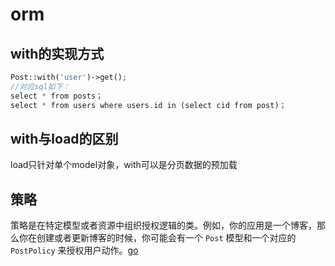 # orm

## with的实现方式

```php
Post::with('user')->get();
//对应sql如下：
select * from posts；
select * from users where users.id in (select cid from post)；
```

## with与load的区别

load只针对单个model对象，with可以是分页数据的预加载

## 策略

策略是在特定模型或者资源中组织授权逻辑的类。例如，你的应用是一个博客，那么你在创建或者更新博客的时候，你可能会有一个 `Post` 模型和一个对应的 `PostPolicy` 来授权用户动作。[go](https://learnku.com/docs/laravel/5.8/authorization/3908#f61c59)

